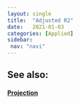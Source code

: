 ```yaml
---
layout: single
title:  "Adjusted R2"
date:   2021-01-03
categories: [Applied]
sidebar: 
 nav: "navi"
---
```


<object data="/assets/statistics/Adjusted R2.pdf" type="application/pdf" width="100%" height="100%">
</object>

<h2> See also: </h2>
<h4>
	<a href="projection"> Projection </a>
</h4>